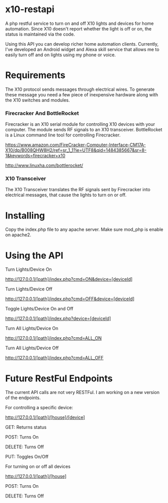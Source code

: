 # x10-restapi

A php restful service to turn on and off X10 lights and devices for home automation. Since X10 doesn't report whether the light is off or on, the status is maintained via the code. 

Using this API you can develop richer home automation clients.  Currently, I've developed an Android widget and Alexa skill service that allows me to easily turn off and on lights using my phone or voice.


# Requirements

The X10 protocol sends messages through electrical wires.  To generate these message you need a few piece of inexpensive hardware along with the X10 switches and modules.  

### Firecracker And BottleRocket

Firecracker is an X10 serial module for controlling X10 devices with your computer.  The module sends RF signals to an X10 transceiver. BottleRocket is a Linux command line tool for controlling Firecracker.

https://www.amazon.com/FireCracker-Computer-Interface-CM17A-X10/dp/B008QHW8H2/ref=sr_1_1?ie=UTF8&qid=1484385667&sr=8-1&keywords=firecracker+x10

http://www.linuxha.com/bottlerocket/

### X10 Transceiver

The X10 Transceiver translates the RF signals sent by Firecracker into electrical messages, that cause the lights to turn on or off.


# Installing
Copy the index.php file to any apache server.  Make sure mod_php is enable on apache2.

# Using the API

Turn Lights/Device On

http://127.0.0.1/[path]/index.php?cmd=ON&device=[deviceId]

Turn Lights/Device Off

http://127.0.0.1/[path]/index.php?cmd=OFF&device=[deviceId]

Toggle Lights/Device On and Off

http://127.0.0.1/[path]/index.php?device=[deviceId]

Turn All Lights/Device On

http://127.0.0.1/[path]/index.php?cmd=ALL_ON

Turn All Lights/Device Off

http://127.0.0.1/[path]/index.php?cmd=ALL_OFF


# Future RestFul Endpoints

The current API calls are not very RESTFul.  I am working on a new version of the endpoints.

For controlling a specific device:

http://127.0.0.1/[path]/[house]/[device]

GET: Returns status

POST: Turns On

DELETE: Turns Off

PUT: Toggles On/Off

For turning on or off all devices

http://127.0.0.1/[path]/[house]

POST: Turns On

DELETE: Turns Off





